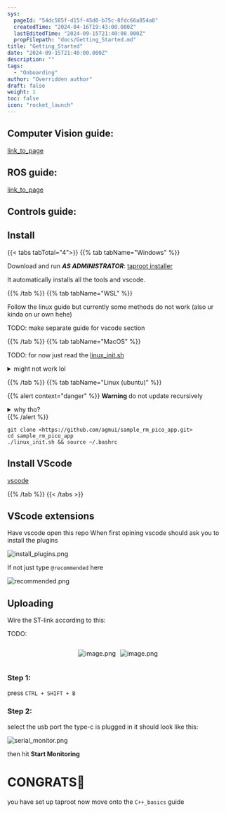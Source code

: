 ```yaml
---
sys:
  pageId: "54dc585f-d15f-45d0-b75c-8fdc66a854a8"
  createdTime: "2024-04-16T19:43:00.000Z"
  lastEditedTime: "2024-09-15T21:40:00.000Z"
  propFilepath: "docs/Getting_Started.md"
title: "Getting_Started"
date: "2024-09-15T21:40:00.000Z"
description: ""
tags:
  - "Onboarding"
author: "Overridden author"
draft: false
weight: 1
toc: false
icon: "rocket_launch"
---
```


## Computer Vision guide:

[link_to_page](86d45bc0-388b-4d26-8848-44f255f73d0e)

## ROS guide:

[link_to_page](3c76c1de-ec8f-46d6-8b0a-294005edc2d5)

## Controls guide:

## Install

{{< tabs tabTotal="4">}}
{{% tab tabName="Windows" %}}

Download and run _**AS ADMINISTRATOR**_: [taproot installer](https://github.com/Thornbots/TeachingFreshies/releases/tag/1.0)

It automatically installs all the tools and vscode.

{{% /tab %}}
{{% tab tabName="WSL" %}}

Follow the linux guide but currently some methods do not work (also ur kinda on ur own hehe)

TODO: make separate guide for vscode section

{{% /tab %}}
{{% tab tabName="MacOS" %}}

TODO: for now just read the [linux_init.sh](https://github.com/agmui/sample_rm_pico_app/blob/main/linux_init.sh)

<details>
<summary>might not work lol</summary>

`brew install libusb pkg-config`

Next install: [vscode](https://code.visualstudio.com/Download)

</details>

{{% /tab %}}
{{% tab tabName="Linux (ubuntu)" %}}

{{% alert context="danger" %}}
**Warning** do not update recursively
<details>
<summary>why tho?</summary>
There are some submodules that may go on for a while (like tinyusb) and I highly
recommend you don't need to get them.
If you want to see what submodules I update just look in `linux_init.sh`
</details>
{{% /alert %}}

```shell
git clone <https://github.com/agmui/sample_rm_pico_app.git>
cd sample_rm_pico_app
./linux_init.sh && source ~/.bashrc
```

## Install VScode

[vscode](https://code.visualstudio.com/Download)

{{% /tab %}}
{{< /tabs >}}

## VScode extensions

Have vscode open this repo
When first opining vscode should ask you to install the plugins

![install_plugins.png](https://prod-files-secure.s3.us-west-2.amazonaws.com/d518164a-d88e-44d1-a4ee-3adb3bd8bce0/89bd30f0-1825-4e77-867b-0a41ce370880/install_plugins.png?X-Amz-Algorithm=AWS4-HMAC-SHA256&X-Amz-Content-Sha256=UNSIGNED-PAYLOAD&X-Amz-Credential=ASIAZI2LB4662KMBCBHM%2F20250319%2Fus-west-2%2Fs3%2Faws4_request&X-Amz-Date=20250319T210711Z&X-Amz-Expires=3600&X-Amz-Security-Token=IQoJb3JpZ2luX2VjECUaCXVzLXdlc3QtMiJHMEUCICXROiI8Oh9g8h4gZI8eCNBEVcORUj7iPn2Vm58WCPHRAiEAtvfXW%2BtqaEKJkED2pTHeOsPaGIsLj83lHKdSZSuzQ28q%2FwMIfhAAGgw2Mzc0MjMxODM4MDUiDEYkgO%2FPxEWal9SDjyrcA70A9EDcM2oYIlUV8KM6KAKWwvXaeMrw8TFiCJHqLRFTIm6DNGmB%2FGGZpEP8JQ3%2FX7qzq%2FEmQtmOY8nrJ1xZgKP4qi%2Frf60cbpUTvgzYXGMS%2FGp5qItBG7%2FjY0BxXw71cZznK4nWliZLPzAPgA9SjJx4gvvJZx%2B0qpfkW0ZAcPWJgJjwWH5f3zydciwNT3uTFQb9oTKAlNce%2F1crmUXf58SMZDMYBPzeMShXhnanOe380mg81UdBd21%2F0xSR7ApvGqNs%2B3Rz4reEyBvILB%2Bl3eI33lEO0n73K8KfNFtObtNM5hIwi%2Be%2FMNCRBW9pWuUSkWUGE6Wi6kIFco2eje8nl0%2BRTDutxgL%2Fem118q0ECqQegIWXLBh8eOUnILcQbbSW%2BT%2BZWk8lqZogcxfsat%2BvJCaalJKMo4yVbHfVl9RpARqO2sLdOUUTR8wrznWgeNKeMhwoLbNCtevJUphTOi1%2BjVnCWwi78QExCgR0D5LTjDFzrRxBu5cmFPotbbGUigus9u6NYHEMnSYZPSpZA2cJV8r4ie7atiGaZFttG9XMtgJJQSvBQKrUmpJ927xbnWsq1mS5RwjAHQjZN%2Bc%2BaDAjo6RaS3ufsdWXlINVsF1yv%2BbLpFj7mjt%2FNgWTfkkSMNLY7L4GOqUBb82LXtjlrc8wd3A59GtVydaQGGX%2FIV3EIwQhmRaYVJSmzMglavhk%2FKJg1aAR4aUO%2BiqXLsSJyQCs6XmnbGBAfFPQUuZWp2SjVgHmPmVHSWo0dNHH38Ib%2BcE1kJhPJskCGk7EY4ZYvYYIm28vJ%2Fk4bUMl2N8OSBifjY8Ijw%2Bamyon3xVRn2oGc%2FI8%2FVF%2BR8V19RxNTU%2BU9VJbRnJrLiDNfrQ%2B5F3P&X-Amz-Signature=de2ebe0e8be0a6bcc83e7ee7d70be7b3dbab4cecdf39224b0bb80cefc01f8a43&X-Amz-SignedHeaders=host&x-id=GetObject)

If not just type `@recommended` here  

![recommended.png](https://prod-files-secure.s3.us-west-2.amazonaws.com/d518164a-d88e-44d1-a4ee-3adb3bd8bce0/61e661e9-5d85-4dfc-be0d-8d2097a5e793/recommended.png?X-Amz-Algorithm=AWS4-HMAC-SHA256&X-Amz-Content-Sha256=UNSIGNED-PAYLOAD&X-Amz-Credential=ASIAZI2LB4662KMBCBHM%2F20250319%2Fus-west-2%2Fs3%2Faws4_request&X-Amz-Date=20250319T210711Z&X-Amz-Expires=3600&X-Amz-Security-Token=IQoJb3JpZ2luX2VjECUaCXVzLXdlc3QtMiJHMEUCICXROiI8Oh9g8h4gZI8eCNBEVcORUj7iPn2Vm58WCPHRAiEAtvfXW%2BtqaEKJkED2pTHeOsPaGIsLj83lHKdSZSuzQ28q%2FwMIfhAAGgw2Mzc0MjMxODM4MDUiDEYkgO%2FPxEWal9SDjyrcA70A9EDcM2oYIlUV8KM6KAKWwvXaeMrw8TFiCJHqLRFTIm6DNGmB%2FGGZpEP8JQ3%2FX7qzq%2FEmQtmOY8nrJ1xZgKP4qi%2Frf60cbpUTvgzYXGMS%2FGp5qItBG7%2FjY0BxXw71cZznK4nWliZLPzAPgA9SjJx4gvvJZx%2B0qpfkW0ZAcPWJgJjwWH5f3zydciwNT3uTFQb9oTKAlNce%2F1crmUXf58SMZDMYBPzeMShXhnanOe380mg81UdBd21%2F0xSR7ApvGqNs%2B3Rz4reEyBvILB%2Bl3eI33lEO0n73K8KfNFtObtNM5hIwi%2Be%2FMNCRBW9pWuUSkWUGE6Wi6kIFco2eje8nl0%2BRTDutxgL%2Fem118q0ECqQegIWXLBh8eOUnILcQbbSW%2BT%2BZWk8lqZogcxfsat%2BvJCaalJKMo4yVbHfVl9RpARqO2sLdOUUTR8wrznWgeNKeMhwoLbNCtevJUphTOi1%2BjVnCWwi78QExCgR0D5LTjDFzrRxBu5cmFPotbbGUigus9u6NYHEMnSYZPSpZA2cJV8r4ie7atiGaZFttG9XMtgJJQSvBQKrUmpJ927xbnWsq1mS5RwjAHQjZN%2Bc%2BaDAjo6RaS3ufsdWXlINVsF1yv%2BbLpFj7mjt%2FNgWTfkkSMNLY7L4GOqUBb82LXtjlrc8wd3A59GtVydaQGGX%2FIV3EIwQhmRaYVJSmzMglavhk%2FKJg1aAR4aUO%2BiqXLsSJyQCs6XmnbGBAfFPQUuZWp2SjVgHmPmVHSWo0dNHH38Ib%2BcE1kJhPJskCGk7EY4ZYvYYIm28vJ%2Fk4bUMl2N8OSBifjY8Ijw%2Bamyon3xVRn2oGc%2FI8%2FVF%2BR8V19RxNTU%2BU9VJbRnJrLiDNfrQ%2B5F3P&X-Amz-Signature=5305444716a1391c62137e6d7273de74732af53546faa90b63931b0959c0f5ef&X-Amz-SignedHeaders=host&x-id=GetObject)

## Uploading

Wire the ST-link according to this:

TODO:

<div style="display: flex;flex-direction: row; column-gap:10px; max-width: 630px;justify-content: center;">
<div>

![image.png](https://prod-files-secure.s3.us-west-2.amazonaws.com/d518164a-d88e-44d1-a4ee-3adb3bd8bce0/210ecb78-1116-4d7b-b9b7-2292f66fa2c2/image.png?X-Amz-Algorithm=AWS4-HMAC-SHA256&X-Amz-Content-Sha256=UNSIGNED-PAYLOAD&X-Amz-Credential=ASIAZI2LB466UJ67LQGJ%2F20250319%2Fus-west-2%2Fs3%2Faws4_request&X-Amz-Date=20250319T210712Z&X-Amz-Expires=3600&X-Amz-Security-Token=IQoJb3JpZ2luX2VjECUaCXVzLXdlc3QtMiJIMEYCIQD8U4nORoo0%2BAFlqCWN05JV0BG6THzK1e4BTyKxH3TL1QIhAIBSjs6%2F%2BF37ocNWs2O1dr7geTsyKlPe1VhnPivq7x58Kv8DCH4QABoMNjM3NDIzMTgzODA1Igx1mvSt0J9ghBFbf4Uq3ANvumR4dozRQZN6J%2FL09IkvLJC8jVdjrSWt0hAgz2mXDYO9PifasW%2FFnhDcqtutMliSTB2WjftUnjBmQ7FL5BcmSfHsX3yMx1zSGhjgXVzjAP%2FMzaxq9P3NNzsGWIa2JGTSviAT0GnHP2K%2BQmvn6SsodhzfNop06eQhFkHZCDIdANF5qkH55urInVVlStUZL%2B6yGopKqoh7XcPy7hMHRPaqeTJThrXBQ1a4%2FpaBKPfA%2Bu5QdJKLim%2BJUnp%2F7D2YZQ9HJSHbJ1CqXssrAMb9b%2BSASOyzhCLLQBl8Q0T%2FELkavCa2lMCDZHlqhz6jE8SMXDCcOJL%2FHyXN%2FoqFgFm5BRHUckHSAQHCfUA45bDeb6wEgH%2BMSQX1ntZs39VKH4wZHu3UlmUlvEjeI%2F6PI1qMco2ZYa%2BCWjKYUEn08CXMgHqC%2FxLP0oEuUD3zRVIi2yC3boFOdoWGbesotZpLK%2FZYysOtE7FZbvMGgb0imMJRdPqZxZp3qEttH793YDzp4GWTrSbi8apAN72OgVQ0aONmsLUgNzBkGSRGcfm13%2BT0S5%2FWQwtwO%2B4iBKYcMv8DilFf5MfZ20LC7poQvgvGi70RZUQU8%2BGC25U1yx0%2BCgimgEfkHPxldVnqJWNJvWmbajDH2Oy%2BBjqkAbPsCta2jwf%2B5W45Ey1mR%2B%2FGueEx%2FkyBDZCyBMOHP%2BmdPG8irSoPa%2FEk1E3bcr%2FZus2zwUbi5QdzZs7vw9B8RGTkYc0Ith0u8QupxPG7nPAj82GH%2FMvmTMMo5j7r4%2FGjl0db67XCYgOIpK%2F723p5nDAUqWUBGNhoR5FRoRudxN9Upi72GR2V3NQzeycA6gWmWE97GqQR8webkTO7k0leEFGR6Ke2&X-Amz-Signature=d30ee8d36878e15aa50c5df97483dd029e3a202a079eea9530f8c6cd16e020cc&X-Amz-SignedHeaders=host&x-id=GetObject)

</div>
<div>

![image.png](https://prod-files-secure.s3.us-west-2.amazonaws.com/d518164a-d88e-44d1-a4ee-3adb3bd8bce0/33a0fd0f-8ca6-4a86-8e09-26e95ded1fff/image.png?X-Amz-Algorithm=AWS4-HMAC-SHA256&X-Amz-Content-Sha256=UNSIGNED-PAYLOAD&X-Amz-Credential=ASIAZI2LB466TGWCFNMJ%2F20250319%2Fus-west-2%2Fs3%2Faws4_request&X-Amz-Date=20250319T210713Z&X-Amz-Expires=3600&X-Amz-Security-Token=IQoJb3JpZ2luX2VjECUaCXVzLXdlc3QtMiJHMEUCIBbb7fD1nvDin6lRXCj%2FM50dOYbWjts0cRnTvBkCF48cAiEAyLh4SB7vJfIDYO6pDxOhaz5wu8UGcM4oaimgXK1XNNEq%2FwMIfhAAGgw2Mzc0MjMxODM4MDUiDNLsQTAcVV9Abz712CrcA19fRW04%2B2pS7TYd2svByHcncDI5qJLh%2BMQMyGn9qR%2Fro6PhAPMAu%2FczKGdY4k3OEUNEeKOK3SZNsr49tvWkzcyi6%2FVEKECH%2BqQVefNGUZfoVACnWKYruFVqkTJHOYvhhk7y1YnMOxRrzEQWgXZMYAYA4CvbVqQQkwfFSr66gExbyHSRR0CNie8AUuUa%2FG1OurManF5UoM83g5fjFx5BQutAdOFWYD%2FEm%2BmMmWTqT0pXwuDxObijUNbENcc9vKluSMq%2FA4K8LZr5oir%2BpV1xTDuAYoZQsgznfuInFRPJoha9S2iyEsPldRLCoQD386cMsCShO0JkGMrr4EhgQfGOT0C3Je1h0%2FxwFAqFB8KvyGSSYvyAlsJssLSv7bomjzOWm4MbOBkJD7LZVbjve%2B2%2FQMl0VRboPLikrMvFY1DyfGJro3QLhhedDqpdjcY45%2BoHXHzFtS47YMFaGRkE4YnIIhoOb6%2B6NZFW90kU%2BmiVH8jOWZc%2BWTkMSaLuEmdaKgqeLE52rYEd5niKZLtCA2RZzZwqQiQTW8F8pbuFsPO6PCeDSqZMaQVyY5oID08oIJgCTevAtf%2FXx38wwXKxVpYN%2FCOKy4Z67ibh524xrNZIuU3EoRoUuYL827WZ0P98MPDY7L4GOqUBiVveqEJitgbVd%2FVVClQcCaMg2uaMuiIXOz5NeVrxOsB6B%2F%2BwktcsbzZg1FY6CAsEoSLGI2YQrjtSFn%2BFlarkSgB5rtPWg8H7qfBfzAqiW1E9WekN5RnX7dijnmPaVeVz%2FADeA%2Bqieqz8BFWr%2F4iyqKjAmrhYdFQnYB4CEjNjl4vHgqTb%2FlBPkQtA%2FlkwD%2Batc8y%2BMRQoB%2FwrZ0YhLuRe2mYkNqLg&X-Amz-Signature=275d887e1014c5d196bba76bddc8a8a8bd0b1d10059690a3f9ca61287106c0c1&X-Amz-SignedHeaders=host&x-id=GetObject)

</div>
</div>

### Step 1:

press `CTRL + SHIFT + B`

### Step 2:

select the usb port the type-c is plugged in it should look like this:

![serial_monitor.png](https://prod-files-secure.s3.us-west-2.amazonaws.com/d518164a-d88e-44d1-a4ee-3adb3bd8bce0/f03f4774-05d4-4393-b6a0-d5efb6d315ab/serial_monitor.png?X-Amz-Algorithm=AWS4-HMAC-SHA256&X-Amz-Content-Sha256=UNSIGNED-PAYLOAD&X-Amz-Credential=ASIAZI2LB4662KMBCBHM%2F20250319%2Fus-west-2%2Fs3%2Faws4_request&X-Amz-Date=20250319T210711Z&X-Amz-Expires=3600&X-Amz-Security-Token=IQoJb3JpZ2luX2VjECUaCXVzLXdlc3QtMiJHMEUCICXROiI8Oh9g8h4gZI8eCNBEVcORUj7iPn2Vm58WCPHRAiEAtvfXW%2BtqaEKJkED2pTHeOsPaGIsLj83lHKdSZSuzQ28q%2FwMIfhAAGgw2Mzc0MjMxODM4MDUiDEYkgO%2FPxEWal9SDjyrcA70A9EDcM2oYIlUV8KM6KAKWwvXaeMrw8TFiCJHqLRFTIm6DNGmB%2FGGZpEP8JQ3%2FX7qzq%2FEmQtmOY8nrJ1xZgKP4qi%2Frf60cbpUTvgzYXGMS%2FGp5qItBG7%2FjY0BxXw71cZznK4nWliZLPzAPgA9SjJx4gvvJZx%2B0qpfkW0ZAcPWJgJjwWH5f3zydciwNT3uTFQb9oTKAlNce%2F1crmUXf58SMZDMYBPzeMShXhnanOe380mg81UdBd21%2F0xSR7ApvGqNs%2B3Rz4reEyBvILB%2Bl3eI33lEO0n73K8KfNFtObtNM5hIwi%2Be%2FMNCRBW9pWuUSkWUGE6Wi6kIFco2eje8nl0%2BRTDutxgL%2Fem118q0ECqQegIWXLBh8eOUnILcQbbSW%2BT%2BZWk8lqZogcxfsat%2BvJCaalJKMo4yVbHfVl9RpARqO2sLdOUUTR8wrznWgeNKeMhwoLbNCtevJUphTOi1%2BjVnCWwi78QExCgR0D5LTjDFzrRxBu5cmFPotbbGUigus9u6NYHEMnSYZPSpZA2cJV8r4ie7atiGaZFttG9XMtgJJQSvBQKrUmpJ927xbnWsq1mS5RwjAHQjZN%2Bc%2BaDAjo6RaS3ufsdWXlINVsF1yv%2BbLpFj7mjt%2FNgWTfkkSMNLY7L4GOqUBb82LXtjlrc8wd3A59GtVydaQGGX%2FIV3EIwQhmRaYVJSmzMglavhk%2FKJg1aAR4aUO%2BiqXLsSJyQCs6XmnbGBAfFPQUuZWp2SjVgHmPmVHSWo0dNHH38Ib%2BcE1kJhPJskCGk7EY4ZYvYYIm28vJ%2Fk4bUMl2N8OSBifjY8Ijw%2Bamyon3xVRn2oGc%2FI8%2FVF%2BR8V19RxNTU%2BU9VJbRnJrLiDNfrQ%2B5F3P&X-Amz-Signature=57c16cd06c614c1cadd2e96fffd23b47757ed4d9c539f038bdbfdcae909ae72a&X-Amz-SignedHeaders=host&x-id=GetObject)

then hit **Start Monitoring**

# CONGRATS🎉

you have set up taproot now move onto the `C++_basics` guide
